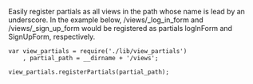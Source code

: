 Easily register partials as all views in the path whose name is lead by an underscore.  In the example below, /views/_log_in_form and /views/_sign_up_form would be registered as partials logInForm and SignUpForm, respectively.

	var view_partials = require('./lib/view_partials')
		, partial_path = __dirname + '/views';
	
	view_partials.registerPartials(partial_path);
